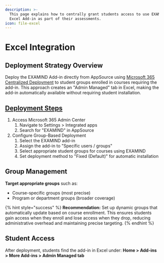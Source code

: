 ```yaml
---
description: >-
  This page explains how to centrally grant students access to use EXAMIND's
  Excel Add-in as part of their assessments.
icon: file-excel
---
```


# Excel Integration

## Deployment Strategy Overview

Deploy the EXAMIND Add-in directly from AppSource using [Microsoft 365 Centralized Deployment](https://learn.microsoft.com/en-us/microsoft-365/admin/manage/centralized-deployment-of-add-ins?view=o365-worldwide) to student groups enrolled in courses requiring the add-in. This approach creates an "Admin Managed" tab in Excel, making the add-in automatically available without requiring student installation.

## [Deployment Steps](https://learn.microsoft.com/en-us/microsoft-365/admin/manage/manage-deployment-of-add-ins?view=o365-worldwide)

1. Access Microsoft 365 Admin Center
   1. Navigate to Settings > Integrated apps
   2. Search for "EXAMIND" in AppSource
2. Configure Group-Based Deployment
   1. Select the EXAMIND add-in
   2. Assign the add-in to "Specific users / groups"
   3. Select appropriate student groups for courses using EXAMIND
   4. Set deployment method to "Fixed (Default)" for automatic installation

## Group Management

**Target appropriate groups** such as:

* Course-specific groups (most precise)
* Program or department groups (broader coverage)

{% hint style="success" %}
**Recommendation:** Set up dynamic groups that automatically update based on course enrollment. This ensures students gain access when they enroll and lose access when they drop, reducing administrative overhead and maintaining precise targeting.
{% endhint %}

## Student Access

After deployment, students find the add-in in Excel under: **Home > Add-ins > More Add-ins > Admin Managed tab**
